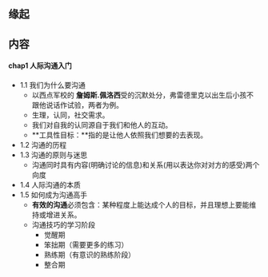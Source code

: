 ##  缘起

##  内容
####  chap1 人际沟通入门
+ 1.1 我们为什么要沟通
	+ 以西点军校的 **詹姆斯.佩洛西**受的沉默处分，弗雷德里克以出生后小孩不跟他说话作试验，两者为例。
	+ 生理，认同，社交需求。
	+ 我们对自我的认同源自于我们和他人的互动。
	+ **工具性目标：**指的是让他人依照我们想要的去表现。
+ 1.2 沟通的历程
+ 1.3 沟通的原则与迷思
	+ 沟通同时具有内容(明确讨论的信息)和关系(用以表达你对对方的感受)两个向度
+ 1.4 人际沟通的本质
+ 1.5 如何成为沟通高手
	+ **有效的沟通**必须包含：某种程度上能达成个人的目标，并且理想上要能维持或增进关系。
	+ 沟通技巧的学习阶段
		+ 觉醒期
		+ 笨拙期（需要更多的练习）
		+ 熟练期（有意识的熟练阶段）
		+ 整合期